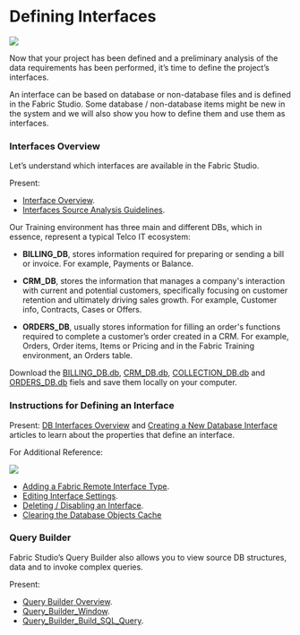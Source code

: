 #   Defining Interfaces

![](/academy/Training_Level_1/03_fabric_basic_LU/images/fabric_main_flow_03.png)

Now that your project has been defined and a preliminary analysis of the data requirements has been performed, it’s time to define the project’s interfaces. 

 An interface can be based on database or non-database files and is defined in the Fabric Studio. Some database / non-database items might be new in the system and we will also show you how to define them and use them as interfaces.

 

### Interfaces Overview

Let’s understand which interfaces are available in the Fabric Studio. 

Present: 
- [Interface Overview](/articles/05_DB_interfaces/01_interfaces_overview.md).
- [Interfaces Source Analysis Guidelines](/articles/05_DB_interfaces/02_interfaces_source_analysis_guidelines.md).

Our Training environment has three main and different DBs, which in essence, represent a typical Telco IT ecosystem:

- **BILLING_DB**, stores information required for preparing or sending a bill or invoice. For example, Payments or Balance. 

- **CRM_DB**, stores the information that manages a company's interaction with current and potential customers, specifically focusing on customer retention and ultimately driving sales growth. For example, Customer info, Contracts, Cases or Offers.

- **ORDERS_DB**, usually stores information for filling an order's functions required to complete a customer’s order created in a CRM. For example, Orders, Order items, Items or Pricing and in the Fabric Training environment, an Orders table. 

Download the [BILLING_DB.db](SqliteDB/billing_db.db), [CRM_DB.db](SqliteDB/crm_db.db), [COLLECTION_DB.db](SqliteDB/collection_db.db) and [ORDERS_DB.db](SqliteDB/orders_db.db) fiels and save them locally on your computer.


### Instructions for Defining an Interface 

Present: 
[DB Interfaces Overview](/articles/05_DB_interfaces/03_DB_interfaces_overview.md) and [Creating a New Database Interface](/articles/05_DB_interfaces/04_creating_a_new_database_interface.md) articles to learn about the properties that define an interface. 

For Additional Reference:

![](/academy/Training_Level_1/03_fabric_basic_LU/images/information.png) 

- [Adding a Fabric Remote Interface Type](/articles/05_DB_interfaces/05_adding_a_fabric_remote_fabric_interface_type.md).
- [Editing Interface Settings](/articles/05_DB_interfaces/06_editing_interface_settings.md).
- [Deleting / Disabling an Interface](/articles/05_DB_interfaces/07_deleting_disabling_an_interface.md).
- [Clearing the Database Objects Cache](/articles/05_DB_interfaces/08_clearing_the_database_objects_cache.md)



### Query Builder

Fabric Studio’s Query Builder also allows you to view source DB structures, data and to invoke complex queries. 

Present:

- [Query Builder Overview](/articles/11_query_builder/01_query_builder_overview.md).
- [Query_Builder_Window](/articles/11_query_builder/02_query_builder_window.md).
- [Query_Builder_Build_SQL_Query](/articles/11_query_builder/03_building_and_running_an_sql_query.md#main-window---editing-an-sql-query).

